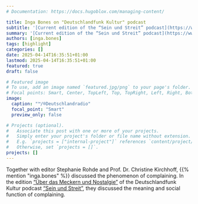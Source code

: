 ```yaml
---
# Documentation: https://docs.hugoblox.com/managing-content/

title: Inga Bones on "Deutschlandfunk Kultur" podcast
subtitle: '[Current edition of the “Sein und Streit” podcast](https://www.deutschlandfunkkultur.de/ganze-sendung-vom-13-april-2025-ueber-das-meckern-und-nostalgie-100.html) with CompPHIL²MMA participation'  
summary: '[Current edition of the “Sein und Streit” podcast](https://www.deutschlandfunkkultur.de/ganze-sendung-vom-13-april-2025-ueber-das-meckern-und-nostalgie-100.html) with CompPHIL²MMA participation'  
authors: [inga.bones]
tags: [highlight]
categories: []
date: 2025-04-14T16:35:51+01:00
lastmod: 2025-04-14T16:35:51+01:00
featured: true
draft: false

# Featured image
# To use, add an image named `featured.jpg/png` to your page's folder.
# Focal points: Smart, Center, TopLeft, Top, TopRight, Left, Right, BottomLeft, Bottom, BottomRight.
image:
  caption: "™/®Deutschlandradio"
  focal_point: "Smart"
  preview_only: false

# Projects (optional).
#   Associate this post with one or more of your projects.
#   Simply enter your project's folder or file name without extension.
#   E.g. `projects = ["internal-project"]` references `content/project/deep-learning/index.md`.
#   Otherwise, set `projects = []`.
projects: []
---
```


Together with editor Stephanie Rohde and Prof. Dr. Christine Kirchhoff, {{% mention "inga.bones" %}} discussed the phenomenon of complaining. In the edition [“Über das Meckern und Nostalgie”](https://www.deutschlandfunkkultur.de/ganze-sendung-vom-13-april-2025-ueber-das-meckern-und-nostalgie-100.html) of the Deutschlandfunk Kultur podcast [“Sein und Streit”](https://www.deutschlandfunkkultur.de/sein-und-streit-100.html), they discussed the meaning and social function of complaining.
